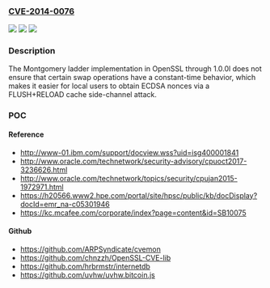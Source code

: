 ### [CVE-2014-0076](https://cve.mitre.org/cgi-bin/cvename.cgi?name=CVE-2014-0076)
![](https://img.shields.io/static/v1?label=Product&message=n%2Fa&color=blue)
![](https://img.shields.io/static/v1?label=Version&message=%3D%20n%2Fa%20&color=brighgreen)
![](https://img.shields.io/static/v1?label=Vulnerability&message=n%2Fa&color=brighgreen)

### Description

The Montgomery ladder implementation in OpenSSL through 1.0.0l does not ensure that certain swap operations have a constant-time behavior, which makes it easier for local users to obtain ECDSA nonces via a FLUSH+RELOAD cache side-channel attack.

### POC

#### Reference
- http://www-01.ibm.com/support/docview.wss?uid=isg400001841
- http://www.oracle.com/technetwork/security-advisory/cpuoct2017-3236626.html
- http://www.oracle.com/technetwork/topics/security/cpujan2015-1972971.html
- https://h20566.www2.hpe.com/portal/site/hpsc/public/kb/docDisplay?docId=emr_na-c05301946
- https://kc.mcafee.com/corporate/index?page=content&id=SB10075

#### Github
- https://github.com/ARPSyndicate/cvemon
- https://github.com/chnzzh/OpenSSL-CVE-lib
- https://github.com/hrbrmstr/internetdb
- https://github.com/uvhw/uvhw.bitcoin.js

